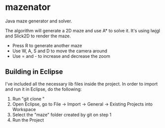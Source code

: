 mazenator
=========

Java maze generator and solver.

The algorithm will generate a 2D maze and use A* to solve it. It's using lwjgl and Slick2D to render the maze.

* Press R to generate another maze
* Use W, A, S and D to move the camera around
* Use = and - to increase and decrease the zoom


Building in Eclipse
-

I've included all the necessary lib files inside the project. In order to import and run it in Eclipse, do the following:

1. Run "git clone <project-url>"
2. Open Eclipse, go to File -> Import -> General -> Existing Projects into Workspace
3. Select the "maze" folder created by git on step 1
4. Run the Project

